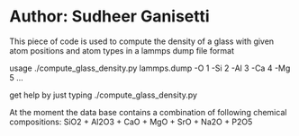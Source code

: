 # Author: Sudheer Ganisetti

This piece of code is used to compute the density of a glass with given atom positions and atom types in a lammps dump file format

usage ./compute_glass_density.py  lammps.dump -O 1 -Si 2 -Al 3 -Ca 4 -Mg 5 ...

get help by just typing ./compute_glass_density.py

At the moment the data base contains a combination of following chemical compositions:
SiO2 + Al2O3 + CaO + MgO + SrO + Na2O + P2O5


